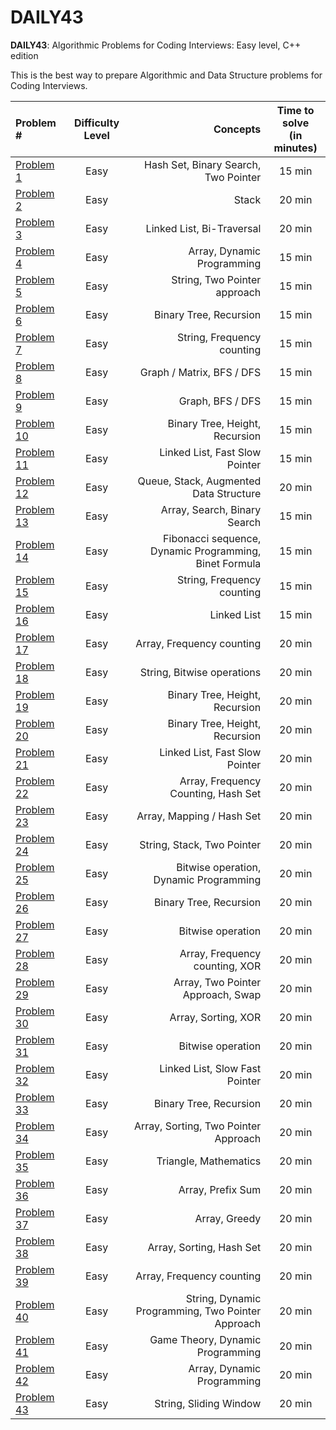 # DAILY43

**DAILY43**: Algorithmic Problems for Coding Interviews: Easy level, C++ edition

This is the best way to prepare Algorithmic and Data Structure problems for Coding Interviews.

| Problem # | Difficulty Level | Concepts | Time to solve<br>(in minutes) |
| :---         |     :---:      |          ---: | :---: |
| [Problem 1](/src/Problem-01) | Easy | Hash Set, Binary Search, Two Pointer | 15 min |
| [Problem 2](/src/Problem-02) | Easy | Stack | 20 min |
| [Problem 3](/src/Problem-03) | Easy | Linked List, Bi-Traversal | 20 min |
| [Problem 4](/src/Problem-04) | Easy | Array, Dynamic Programming | 15 min |
| [Problem 5](/src/Problem-05) | Easy | String, Two Pointer approach | 15 min |
| [Problem 6](/src/Problem-06) | Easy | Binary Tree, Recursion | 15 min |
| [Problem 7](/src/Problem-07) | Easy | String, Frequency counting | 15 min |
| [Problem 8](/src/Problem-08) | Easy | Graph / Matrix, BFS / DFS | 15 min |
| [Problem 9](/src/Problem-09) | Easy | Graph, BFS / DFS | 15 min |
| [Problem 10](/src/Problem-10) | Easy | Binary Tree, Height, Recursion | 15 min |
| [Problem 11](/src/Problem-11) | Easy | Linked List, Fast Slow Pointer | 15 min |
| [Problem 12](/src/Problem-12) | Easy | Queue, Stack, Augmented Data Structure | 20 min |
| [Problem 13](/src/Problem-13) | Easy | Array, Search, Binary Search | 15 min |
| [Problem 14](/src/Problem-14) | Easy | Fibonacci sequence, Dynamic Programming, Binet Formula | 15 min |
| [Problem 15](/src/Problem-15) | Easy | String, Frequency counting | 15 min |
| [Problem 16](/src/Problem-16) | Easy | Linked List | 15 min |
| [Problem 17](/src/Problem-17) | Easy | Array, Frequency counting | 20 min |
| [Problem 18](/src/Problem-18) | Easy | String, Bitwise operations | 20 min |
| [Problem 19](/src/Problem-19) | Easy | Binary Tree, Height, Recursion | 20 min |
| [Problem 20](/src/Problem-20) | Easy | Binary Tree, Height, Recursion | 20 min |
| [Problem 21](/src/Problem-21) | Easy | Linked List, Fast Slow Pointer | 20 min |
| [Problem 22](/src/Problem-22) | Easy | Array, Frequency Counting, Hash Set | 20 min |
| [Problem 23](/src/Problem-23) | Easy | Array, Mapping / Hash Set | 20 min |
| [Problem 24](/src/Problem-24) | Easy | String, Stack, Two Pointer  | 20 min |
| [Problem 25](/src/Problem-25) | Easy | Bitwise operation, Dynamic Programming | 20 min |
| [Problem 26](/src/Problem-26) | Easy | Binary Tree, Recursion | 20 min |
| [Problem 27](/src/Problem-27) | Easy | Bitwise operation | 20 min |
| [Problem 28](/src/Problem-28) | Easy | Array, Frequency counting, XOR | 20 min |
| [Problem 29](/src/Problem-29) | Easy | Array, Two Pointer Approach, Swap | 20 min |
| [Problem 30](/src/Problem-30) | Easy | Array, Sorting, XOR | 20 min |
| [Problem 31](/src/Problem-31) | Easy | Bitwise operation | 20 min |
| [Problem 32](/src/Problem-32) | Easy | Linked List, Slow Fast Pointer | 20 min |
| [Problem 33](/src/Problem-33) | Easy | Binary Tree, Recursion | 20 min |
| [Problem 34](/src/Problem-34) | Easy | Array, Sorting, Two Pointer Approach | 20 min |
| [Problem 35](/src/Problem-35) | Easy | Triangle, Mathematics | 20 min |
| [Problem 36](/src/Problem-36) | Easy | Array, Prefix Sum | 20 min |
| [Problem 37](/src/Problem-37) | Easy | Array, Greedy | 20 min |
| [Problem 38](/src/Problem-38) | Easy | Array, Sorting, Hash Set | 20 min |
| [Problem 39](/src/Problem-39) | Easy | Array, Frequency counting | 20 min |
| [Problem 40](/src/Problem-40) | Easy | String, Dynamic Programming, Two Pointer Approach | 20 min |
| [Problem 41](/src/Problem-41) | Easy | Game Theory, Dynamic Programming | 20 min |
| [Problem 42](/src/Problem-42) | Easy | Array, Dynamic Programming | 20 min |
| [Problem 43](/src/Problem-43) | Easy | String, Sliding Window | 20 min |
